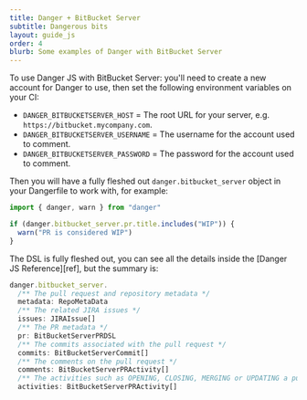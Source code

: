 ```yaml
---
title: Danger + BitBucket Server
subtitle: Dangerous bits
layout: guide_js
order: 4
blurb: Some examples of Danger with BitBucket Server
---
```


To use Danger JS with BitBucket Server: you'll need to create a new account for Danger to use,
then set the following environment variables on your CI:

* `DANGER_BITBUCKETSERVER_HOST` = The root URL for your server, e.g. `https://bitbucket.mycompany.com`.
* `DANGER_BITBUCKETSERVER_USERNAME` = The username for the account used to comment.
* `DANGER_BITBUCKETSERVER_PASSWORD` = The password for the account used to comment.

Then you will have a fully fleshed out `danger.bitbucket_server` object in your Dangerfile to work with,
for example:

```ts
import { danger, warn } from "danger"

if (danger.bitbucket_server.pr.title.includes("WIP")) {
  warn("PR is considered WIP")
}
```

The DSL is fully fleshed out, you can see all the details inside the [Danger JS Reference][ref],
but the summary is:

```ts
danger.bitbucket_server.
  /** The pull request and repository metadata */
  metadata: RepoMetaData
  /** The related JIRA issues */
  issues: JIRAIssue[]
  /** The PR metadata */
  pr: BitBucketServerPRDSL
  /** The commits associated with the pull request */
  commits: BitBucketServerCommit[]
  /** The comments on the pull request */
  comments: BitBucketServerPRActivity[]
  /** The activities such as OPENING, CLOSING, MERGING or UPDATING a pull request */
  activities: BitBucketServerPRActivity[]
```
